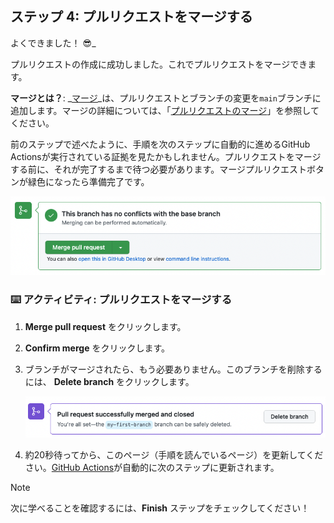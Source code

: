 <!--
  <<< Author notes: Step 4 >>>
  Just a historic note: The previous version of this step required responding
  to a pull request review before merging. The previous version also handled
  if users accidentally closed without merging.
-->

## ステップ 4: プルリクエストをマージする

よくできました！ :sunglasses:_

プルリクエストの作成に成功しました。これでプルリクエストをマージできます。

**マージとは？**: _[マージ](https://docs.github.com/en/get-started/quickstart/github-glossary#merge)_は、プルリクエストとブランチの変更を`main`ブランチに追加します。マージの詳細については、「[プルリクエストのマージ](https://docs.github.com/en/pull-requests/collaborating-with-pull-requests/incorporating-changes-from-a-pull-request/merging-a-pull-request)」を参照してください。

前のステップで述べたように、手順を次のステップに自動的に進めるGitHub Actionsが実行されている証拠を見たかもしれません。プルリクエストをマージする前に、それが完了するまで待つ必要があります。マージプルリクエストボタンが緑色になったら準備完了です。

![screenshot of green merge pull request button](/images/Green-merge-pull-request.png)

### :keyboard: アクティビティ: プルリクエストをマージする

1. **Merge pull request** をクリックします。
2. **Confirm merge** をクリックします。
3. ブランチがマージされたら、もう必要ありません。このブランチを削除するには、 **Delete branch** をクリックします。

   ![screenshot showing delete branch button](/images/delete-branch.png)

4. 約20秒待ってから、このページ（手順を読んでいるページ）を更新してください。[GitHub Actions](https://docs.github.com/en/actions)が自動的に次のステップに更新されます。

> [!NOTE]
> 次に学べることを確認するには、**Finish** ステップをチェックしてください！
